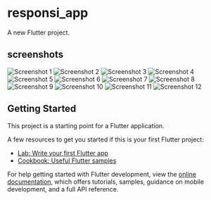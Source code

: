 # responsi_app

A new Flutter project.

## screenshots 

![Screenshot 1](screenshots_hasil/loginPage.jpeg)
![Screenshot 2](screenshots_hasil/validasi_login.jpeg)
![Screenshot 3](screenshots_hasil/regisPage.jpeg)
![Screenshot 4](screenshots_hasil/validasi_regis.jpeg)
![Screenshot 5](screenshots_hasil/lupa_password.jpeg)
![Screenshot 6](screenshots_hasil/homePage.jpeg)
![Screenshot 7](screenshots_hasil/accountPage.jpeg)
![Screenshot 8](screenshots_hasil/profilePage.jpeg)
![Screenshot 9](screenshots_hasil/validasi_profilePage.jpeg)
![Screenshot 10](screenshots_hasil/popup_profilePage.jpeg)
![Screenshot 11](screenshots_hasil/konfirmasi_profilePage.jpeg)
![Screenshot 12](screenshots_hasil/konfirmasi_logout.jpeg)

## Getting Started

This project is a starting point for a Flutter application.

A few resources to get you started if this is your first Flutter project:

- [Lab: Write your first Flutter app](https://docs.flutter.dev/get-started/codelab)
- [Cookbook: Useful Flutter samples](https://docs.flutter.dev/cookbook)

For help getting started with Flutter development, view the
[online documentation](https://docs.flutter.dev/), which offers tutorials,
samples, guidance on mobile development, and a full API reference.
